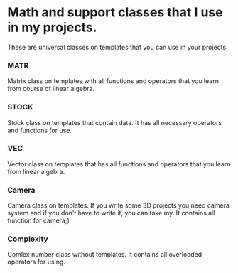 # Math and support classes that I use in my projects.
These are universal classes on templates that you can use in your projects.
### MATR
Matrix class on templates with all functions and operators that you learn from course of linear algebra.
### STOCK
Stock class on templates that contain data. It has all necessary operators and functions for use.
### VEC 
Vector class on templates that has all functions and operators that you learn from linear algebra.
### Camera
Camera class on templates. If you write some 3D projects you need camera system and if you don't have to write it, you can take my. It contains all function for camera;)
### Complexity
Comlex number class without templates. It contains all overloaded operators for using.
